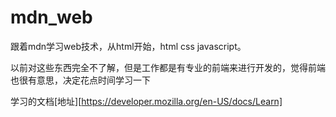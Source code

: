 # mdn_web
跟着mdn学习web技术，从html开始，html  css  javascript。

以前对这些东西完全不了解，但是工作都是有专业的前端来进行开发的，觉得前端也很有意思，决定花点时间学习一下

学习的文档[地址][https://developer.mozilla.org/en-US/docs/Learn]
